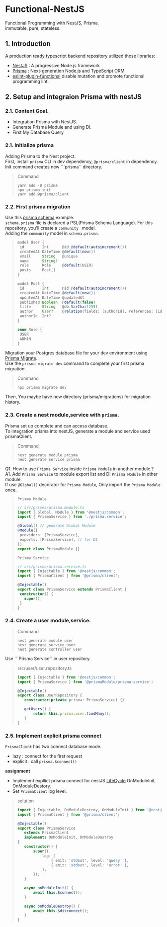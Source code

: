 # Functional-NestJS
Functional Programming with NestJS, Prisma.  
immutable, pure, stateless.

## 1. Introduction
A production ready typescript backend repository utilized those libraries:
- [NestJS](https://nestjs.com) : A progressive Node.js framework
- [Prisma](https://www.prisma.io/) :  Next-generation Node.js and TypeScript ORM
- [eslint-plugin-functional](https://github.com/jonaskello/eslint-plugin-functional) disable mutation and promote functional programming lint.

## 2. Setup and integraion Prisma with nestJS
### 2.1. Content Goal.
- Integration Prisma with NestJS.
- Generate Prisma Module and using DI.
- First My Database Query
  
### 2.1. Initialize prisma
Adding Prisma to the Nest project.  
First, install ```prisma``` CLI in dev dependency, ```@prisma/client```  in dependency.  
Init command creates new ```prisma`` directory. 

> Command
> ```
> yarn add -D prisma
> npx prisma init
> yarn add @prisma/client
> ```

### 2.2. First prisma migration
Use this [prisma schema](https://www.prisma.io/docs/reference/api-reference/prisma-schema-reference) example.  
```schema.prisma``` file is declared a PSL(Prisma Schema Language).
For this repository, you'll create a ```community ``` model.  
Adding the ```community``` model in ```schema.prisma```.
>```ts
>model User {
>  id        Int      @id @default(autoincrement())
>  createdAt DateTime @default(now())
>  email     String   @unique
>  name      String?
>  role      Role     @default(USER)
>  posts     Post[]
>}
>
>model Post {
>  id        Int      @id @default(autoincrement())
>  createdAt DateTime @default(now())
>  updatedAt DateTime @updatedAt
>  published Boolean  @default(false)
>  title     String   @db.VarChar(255)
>  author    User?    @relation(fields: [authorId], references: [id])
>  authorId  Int?
>}
>
>enum Role {
>  USER
>  ADMIN
>}
>```

Migration your Postgres database file for your dev environment using [Prisma Migrate](https://www.prisma.io/docs/concepts/components/prisma-migrate).  
Use the `prisma migrate dev` command to complete your first prisma migration.
>Command
>```
>npx prisma migrate dev
>```

Then, You maybe have new directory (prisma/migrations) for migration history.

### 2.3. Create a nest module,service with ```prisma```.
Prisma set up complete and can access database.  
To integration prisma into nestJS, generate a module and service used prismaClient.
>Command
>```
>nest generate module prisma
>nest generate service prisma
>```
Q1. How to use ```Prisma Service``` inside ```Prisma Module``` in another module ?  
A1. Add ```Prisma Service``` to module export list and DI ```Prisma Module``` in other module.  
If use ```@Global()``` decorator for ```Prisma Module```, Only import the ```Prisma Module``` once.

>```Prisma Module```
>```ts
>// src/prisma/prisma.module.ts
>import { Global, Module } from '@nestjs/common';
>import { PrismaService } from './prisma.service';
>
>@Global() // generate Global Module
>@Module({
>  providers: [PrismaService],
>  exports: [PrismaService], // for DI
>})
>export class PrismaModule {}
>```
>```Prisma Service```
>```ts
>// src/prisma/prisma.service.ts
>import { Injectable } from '@nestjs/common';
>import { PrismaClient } from '@prisma/client';
>
>@Injectable()
>export class PrismaService extends PrismaClient {
>  constructor() {
>    super();
>  }
>}
>```

### 2.4. Create a user module,service.
>Command
>```
>nest generate module user
>nest generate service user
>nest generate controller user
>```

Use ```Prisma Service`` in user repository.
>src/user/user.repository.ts
>```ts
>import { Injectable } from '@nestjs/common';
>import { PrismaService } from '@prismaModule/prisma.service';
>
>@Injectable()
>export class UserRepository {
>    constructor(private prisma: PrismaService) {}
>
>    getUsers() {
>        return this.prisma.user.findMany();
>    }
>}

### 2.5. Implement explicit prisma connect
```PrismaClient``` has two connect database mode.
- lazy : connect for the first request
- explicit : call ```prisma.$connect()```  

**assignment**
- Implement expllict prisma connect for nestJS [LifeCycle](https://docs.nestjs.com/fundamentals/lifecycle-events#lifecycle-events-1) OnModuleInit, OnModuleDestory.
- Set ```PrismaClient``` log level.

>solution
>```ts
>import { Injectable, OnModuleDestroy, OnModuleInit } from '@nestjs/common';
>import { PrismaClient } from '@prisma/client';
>
>@Injectable()
>export class PrismaService
>    extends PrismaClient
>    implements OnModuleInit, OnModuleDestroy
>{
>    constructor() {
>        super({
>            log: [
>                { emit: 'stdout', level: 'query' },
>                { emit: 'stdout', level: 'error' },
>            ],
>        });
>    }
>
>    async onModuleInit() {
>        await this.$connect();
>    }
>
>    async onModuleDestroy() {
>        await this.$disconnect();
>    }
>}
>```



